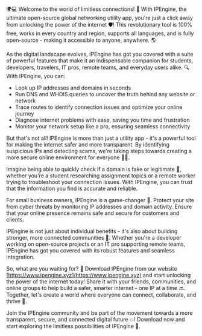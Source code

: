 🌍💻 Welcome to the world of limitless connections! 🚀 With IPEngine, the ultimate open-source global networking utility app, you're just a click away from unlocking the power of the internet 🛡️! This revolutionary tool is 100% free, works in every country and region, supports all languages, and is fully open-source - making it accessible to anyone, anywhere. 🌎

As the digital landscape evolves, IPEngine has got you covered with a suite of powerful features that make it an indispensable companion for students, developers, travelers, IT pros, remote teams, and everyday users alike. 🔍 With IPEngine, you can:

* Look up IP addresses and domains in seconds
* Run DNS and WHOIS queries to uncover the truth behind any website or network
* Trace routes to identify connection issues and optimize your online journey
* Diagnose internet problems with ease, saving you time and frustration
* Monitor your network setup like a pro, ensuring seamless connectivity

But that's not all! IPEngine is more than just a utility app - it's a powerful tool for making the internet safer and more transparent. By identifying suspicious IPs and detecting scams, we're taking steps towards creating a more secure online environment for everyone 🕵️‍♂️.

Imagine being able to quickly check if a domain is fake or legitimate 🔎, whether you're a student researching assignment topics or a remote worker trying to troubleshoot your connection issues. With IPEngine, you can trust that the information you find is accurate and reliable.

For small business owners, IPEngine is a game-changer 🏢. Protect your site from cyber threats by monitoring IP addresses and domain activity. Ensure that your online presence remains safe and secure for customers and clients.

IPEngine is not just about individual benefits - it's also about building stronger, more connected communities 💪. Whether you're a developer working on open-source projects or an IT pro supporting remote teams, IPEngine has got you covered with its robust features and seamless integration.

So, what are you waiting for? 🤔 Download IPEngine from our website [https://www.ipengine.xyz](https://www.ipengine.xyz) and start unlocking the power of the internet today! Share it with your friends, communities, and online groups to help build a safer, smarter internet - one IP at a time 🔜. Together, let's create a world where everyone can connect, collaborate, and thrive 🌟.

Join the IPEngine community and be part of the movement towards a more transparent, secure, and connected digital future 💥! Download now and start exploring the limitless possibilities of IPEngine 🚀.